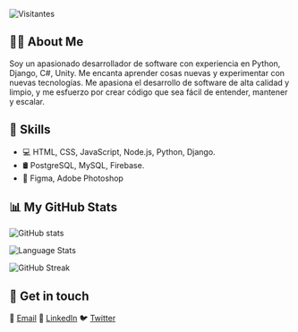 ![Visitantes](https://komarev.com/ghpvc/?username=eehcx&color=blue)

## 👨‍💻 About Me

Soy un apasionado desarrollador de software con experiencia en Python, Django, C#, Unity. Me encanta aprender cosas nuevas y experimentar con nuevas tecnologías. Me apasiona el desarrollo de software de alta calidad y limpio, y me esfuerzo por crear código que sea fácil de entender, mantener y escalar.

## 🚀 Skills

- 💻 HTML, CSS, JavaScript, Node.js, Python, Django.
- 🛢️ PostgreSQL, MySQL, Firebase.
- 🎨 Figma, Adobe Photoshop

## 📊 My GitHub Stats

![GitHub stats](https://github-readme-stats.vercel.app/api?username=eehcx&count_private=true&show_icons=true&theme=radical)

![Language Stats](https://github-readme-stats.vercel.app/api/top-langs/?username=eehcx&theme=radical&layout=compact&card_width=445)

![GitHub Streak](https://github-readme-streak-stats.herokuapp.com?user=eehcx&theme=radical)

## 📩 Get in touch

📧 [Email](mailto:eehcx.contacto@gmail.com)
👔 [LinkedIn](https://www.linkedin.com/in/eehcx/)
🐦 [Twitter](https://twitter.com/eehcx)

